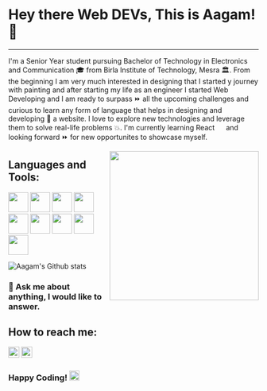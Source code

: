 # Hey there Web DEVs, This is Aagam!👋
<hr />

I'm a Senior Year student pursuing Bachelor of Technology in Electronics and Communication 🎓 from Birla Institute of Technology, Mesra 🏛. From the beginning I am very much interested in designing that I started y journey with painting and after starting my life as an engineer I started Web Developing and I am ready to surpass ⏩ all the upcoming challenges and curious to learn any form of language that helps in designing and developing 🔨 a website. I love to explore new technologies and leverage them to solve real-life problems 💥. I'm currently learning React <img height="15" src="https://cdn.worldvectorlogo.com/logos/react.svg"> and looking forward ⏩ for new opportunites to showcase myself.

<img align="right" height="300px" width="300px" src="https://images.unsplash.com/photo-1507238691740-187a5b1d37b8?ixlib=rb-1.2.1&auto=format&fit=crop&w=393&q=80">

## Languages and Tools:

<code><img height="40" src="https://cdn.worldvectorlogo.com/logos/html5-2.svg"></code>
<code><img height="40" src="https://cdn.worldvectorlogo.com/logos/css3.svg"></code>
<code><img height="40" src="https://cdn.worldvectorlogo.com/logos/logo-javascript.svg"></code>
<code><img height="40" src="https://cdn.worldvectorlogo.com/logos/nodejs.svg"></code>
<code><img height="40" src="https://cdn.worldvectorlogo.com/logos/visual-studio-code-1.svg"></code>
<code><img height="40" src="https://cdn.svgporn.com/logos/c.svg"></code>
<code><img height="40" src="https://cdn.svgporn.com/logos/python.svg"></code>
<code><img height="40" src="https://upload.wikimedia.org/wikipedia/commons/thumb/2/21/Matlab_Logo.png/667px-Matlab_Logo.png"></code>
<code><img height="40" src="https://cdn.worldvectorlogo.com/logos/office-1.svg"></code>

![Aagam's Github stats](https://github-readme-stats.vercel.app/api?username=Aagam-Jain-113&show_icons=true&hide_border=true)

### 💬  Ask me about anything, I would like to answer.

## How to reach me:

<a href="mailto:aagamjain113@gmail.com"><img alt="Aagam's Gmail" width="22px" src="https://cdn.worldvectorlogo.com/logos/gmail-icon.svg" /></a> 
<a href="https://www.linkedin.com/in/aagam-jain-b5760619a/"><img alt="Aagam's Linkdein" width="22px" src="https://cdn.worldvectorlogo.com/logos/linkedin-icon.svg" /></a>

### Happy Coding! <img height="20" src="https://cdn.worldvectorlogo.com/logos/smile-2.svg">
